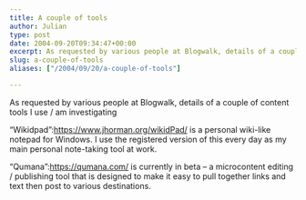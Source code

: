 ```yaml
---
title: A couple of tools
author: Julian
type: post
date: 2004-09-20T09:34:47+00:00
excerpt: As requested by various people at Blogwalk, details of a couple of content tools I use / am investigating
slug: a-couple-of-tools 
aliases: ["/2004/09/20/a-couple-of-tools"]

---
```

As requested by various people at Blogwalk, details of a couple of content tools I use / am investigating

&#8220;Wikidpad&#8221;:https://www.jhorman.org/wikidPad/ is a personal wiki-like notepad for Windows. I use the registered version of this every day as my main personal note-taking tool at work.

&#8220;Qumana&#8221;:https://qumana.com/ is currently in beta &#8211; a microcontent editing / publishing tool that is designed to make it easy to pull together links and text then post to various destinations.
